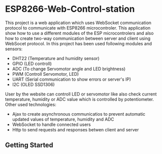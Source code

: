 # ESP8266-Web-Control-station
This project is a web application which uses WebSocket communication protocol to communicate with ESP8266 microcontroler. This application show how to use a different modules of the ESP microcontrolers and also how to create two-way communication between server and client using WebSocet protocol. In this project has been used following modules and sensors:
* DHT22 (Temperature and humidity sensor)
* GPIO (LED controll)
* ADC (To change Servomotor angle and LED brightness)
* PWM (Controll Servomotor, LED)
* UART (Serial communication to show errors or server's IP)
* I2C (OLED SSD1306)

User by the website can controll LED or servomotor like also check current temperature, humidity or ADC value which is controlled by potentiometer. Other used technologies:
* Ajax to create asynchronous communicatios to prevent automatic updated values of temperature, humidity and ADC
* WebSocket to handle connected users
* Http to send requests and responses betwen client and server

## Getting Started
